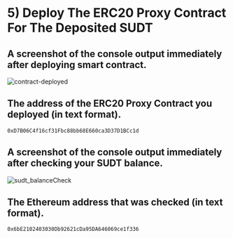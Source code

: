 # 5) Deploy The ERC20 Proxy Contract For The Deposited SUDT


## A screenshot of the console output immediately after deploying smart contract.

![contract-deployed](https://user-images.githubusercontent.com/60573218/128740610-651cf697-d97f-4806-a1a7-c7920c752323.png)

## The address of the ERC20 Proxy Contract you deployed (in text format).

    0xD7B06C4f16cf31Fbc88bb68E660ca3D37D1BCc1d

## A screenshot of the console output immediately after checking your SUDT balance.

 ![sudt_balanceCheck](https://user-images.githubusercontent.com/60573218/128740778-4933a01f-d03b-46bf-93d7-de3d918c571f.png)


## The Ethereum address that was checked (in text format).

    0x6bE2102403030Db92621cDa95DA646069ce1f336
